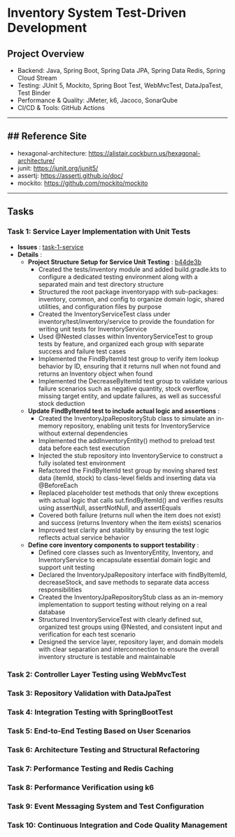 # Inventory System Test-Driven Development

##  Project Overview
- Backend: Java, Spring Boot, Spring Data JPA, Spring Data Redis, Spring Cloud Stream
- Testing: JUnit 5, Mockito, Spring Boot Test, WebMvcTest, DataJpaTest, Test Binder
- Performance & Quality: JMeter, k6, Jacoco, SonarQube
- CI/CD & Tools: GitHub Actions

-----
## ## Reference Site
- hexagonal-architecture: https://alistair.cockburn.us/hexagonal-architecture/
- junit: https://junit.org/junit5/
- assertj: https://assertj.github.io/doc/
- mockito: https://github.com/mockito/mockito

-----
## Tasks
### Task 1: Service Layer Implementation with Unit Tests
- **Issues** : [task-1-service](https://github.com/ld5ehom/inventory-qa/tree/task-1-service)
- **Details** :
  - **Project Structure Setup for Service Unit Testing** : [b44de3b](https://github.com/ld5ehom/inventory-qa/commit/b44de3bc604020350cb9dd00f2b48b8967d3fce5)
    - Created the tests/inventory module and added build.gradle.kts to configure a dedicated testing environment along with a separated main and test directory structure 
    - Structured the root package inventoryapp with sub-packages: inventory, common, and config to organize domain logic, shared utilities, and configuration files by purpose 
    - Created the InventoryServiceTest class under inventory/test/inventory/service to provide the foundation for writing unit tests for InventoryService 
    - Used @Nested classes within InventoryServiceTest to group tests by feature, and organized each group with separate success and failure test cases 
    - Implemented the FindByItemId test group to verify item lookup behavior by ID, ensuring that it returns null when not found and returns an Inventory object when found 
    - Implemented the DecreaseByItemId test group to validate various failure scenarios such as negative quantity, stock overflow, missing target entity, and update failures, as well as successful stock deduction 
  - **Update FindByItemId test to include actual logic and assertions** :
    - Created the InventoryJpaRepositoryStub class to simulate an in-memory repository, enabling unit tests for InventoryService without external dependencies 
    - Implemented the addInventoryEntity() method to preload test data before each test execution 
    - Injected the stub repository into InventoryService to construct a fully isolated test environment 
    - Refactored the FindByItemId test group by moving shared test data (itemId, stock) to class-level fields and inserting data via @BeforeEach 
    - Replaced placeholder test methods that only threw exceptions with actual logic that calls sut.findByItemId() and verifies results using assertNull, assertNotNull, and assertEquals 
    - Covered both failure (returns null when the item does not exist) and success (returns Inventory when the item exists) scenarios 
    - Improved test clarity and stability by ensuring the test logic reflects actual service behavior
  - **Define core inventory components to support testability** :
    - Defined core classes such as InventoryEntity, Inventory, and InventoryService to encapsulate essential domain logic and support unit testing 
    - Declared the InventoryJpaRepository interface with findByItemId, decreaseStock, and save methods to separate data access responsibilities 
    - Created the InventoryJpaRepositoryStub class as an in-memory implementation to support testing without relying on a real database 
    - Structured InventoryServiceTest with clearly defined sut, organized test groups using @Nested, and consistent input and verification for each test scenario 
    - Designed the service layer, repository layer, and domain models with clear separation and interconnection to ensure the overall inventory structure is testable and maintainable

### Task 2: Controller Layer Testing using WebMvcTest

### Task 3: Repository Validation with DataJpaTest

### Task 4: Integration Testing with SpringBootTest

### Task 5: End-to-End Testing Based on User Scenarios

### Task 6: Architecture Testing and Structural Refactoring

### Task 7: Performance Testing and Redis Caching

### Task 8: Performance Verification using k6

### Task 9: Event Messaging System and Test Configuration

### Task 10: Continuous Integration and Code Quality Management

